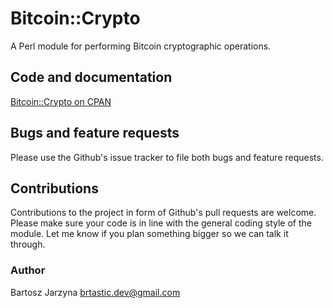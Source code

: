 # Bitcoin::Crypto
A Perl module for performing Bitcoin cryptographic operations.

## Code and documentation
[Bitcoin::Crypto on CPAN](https://metacpan.org/release/Bitcoin-Crypto)

## Bugs and feature requests
Please use the Github's issue tracker to file both bugs and feature requests.

## Contributions
Contributions to the project in form of Github's pull requests are
welcome. Please make sure your code is in line with the general
coding style of the module. Let me know if you plan something
bigger so we can talk it through.

### Author
Bartosz Jarzyna <brtastic.dev@gmail.com>
